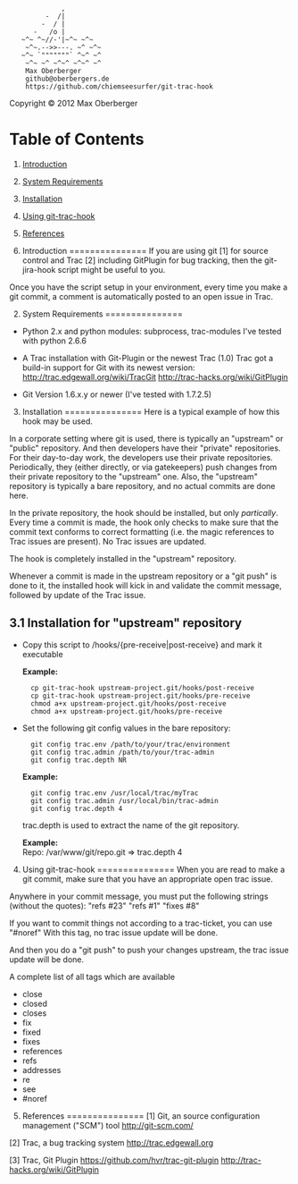 <pre><code>             ,
         -  /|
        -  / |
      -   /o |
   ~^~ ^~//-'|~^~ ~^~
    ~^~.-->>---. ~^ ~^~
   ~^~ `"""""""` ^~^ ~^
    ~^~ ~^ ~^~^ ~^~^ ~^
    Max Oberberger
    github@oberbergers.de
    https://github.com/chiemseesurfer/git-trac-hook
</code></pre>
Copyright &copy; 2012 Max Oberberger

Table of Contents
=================
1. [Introduction]()
2. [System Requirements]()
3. [Installation]()
4. [Using git-trac-hook]()
5. [References]()


1. Introduction
===============
If you are using git [1] for source control and Trac [2] including GitPlugin 
for bug tracking, then the git-jira-hook script might be useful to you.

Once you have the script setup in your environment, every time you 
make a git commit, a comment is automatically posted to an open 
issue in Trac.

2. System Requirements
===============
- Python 2.x and python modules: subprocess, trac-modules
	  I've tested with python 2.6.6

- A Trac installation with Git-Plugin or the newest Trac (1.0)
  Trac got a build-in support for Git with its newest version:
  http://trac.edgewall.org/wiki/TracGit
  http://trac-hacks.org/wiki/GitPlugin

- Git Version 1.6.x.y or newer (I've tested with 1.7.2.5)


3. Installation
===============
Here is a typical example of how this hook may be used.

In a corporate setting where git is used, there is typically an 
"upstream" or "public" repository. And then developers have their 
"private" repositories.  For their day-to-day work, the developers 
use their private repositories.  Periodically, they (either 
directly, or via gatekeepers) push changes from their private 
repository to the "upstream" one. Also, the "upstream" repository 
is typically a bare repository, and no actual commits are done
here.

In the private repository, the hook should be installed, but only 
*partically*. Every time a commit is made, the hook only checks to
make sure that the commit text conforms to correct formatting (i.e. 
the magic references to Trac issues are present). No Trac issues 
are updated.

The hook is completely installed in the "upstream" repository.

Whenever a commit is made in the upstream repository or a "git push" 
is done to it, the  installed hook will kick in and validate the 
commit message, followed by update of the Trac issue.

3.1 Installation for "upstream" repository
------------------------------------------
- Copy this script to
  <upstream-repo-GIT-dir>/hooks/{pre-receive|post-receive}
  and mark it executable

  **Example:**
    
        cp git-trac-hook upstream-project.git/hooks/post-receive
        cp git-trac-hook upstream-project.git/hooks/pre-receive
        chmod a+x upstream-project.git/hooks/post-receive
        chmod a+x upstream-project.git/hooks/pre-receive

- Set the following git config values in the bare repository:
  
  		git config trac.env /path/to/your/trac/environment
  		git config trac.admin /path/to/your/trac-admin
  		git config trac.depth NR

  **Example:**
    	
    	git config trac.env /usr/local/trac/myTrac
    	git config trac.admin /usr/local/bin/trac-admin
    	git config trac.depth 4

	trac.depth is used to extract the name of the git repository.
	
	**Example:**  
		Repo: /var/www/git/repo.git => trac.depth 4

4. Using git-trac-hook
===============
When you are read to make a git commit, make sure that you have an appropriate
open trac issue.

Anywhere in your commit message, you must put the following strings (without the
quotes):
   "refs #23"
   "refs #1"
   "fixes #8"

If you want to commit things not according to a trac-ticket, you can use 
   "#noref"
With this tag, no trac issue update will be done.

And then you do a "git push" to push your changes upstream, the trac issue
update will be done.

A complete list of all tags which are available
   - close
   - closed
   - closes
   - fix
   - fixed
   - fixes
   - references
   - refs
   - addresses
   - re
   - see
   - #noref


5. References
===============
[1] Git, an source configuration management ("SCM") tool
    http://git-scm.com/

[2] Trac, a bug tracking system
    http://trac.edgewall.org

[3] Trac, Git Plugin
    https://github.com/hvr/trac-git-plugin
    http://trac-hacks.org/wiki/GitPlugin
